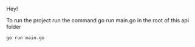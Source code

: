 Hey!

To run the project run the command go run main.go in the root of this api folder

`go run main.go`